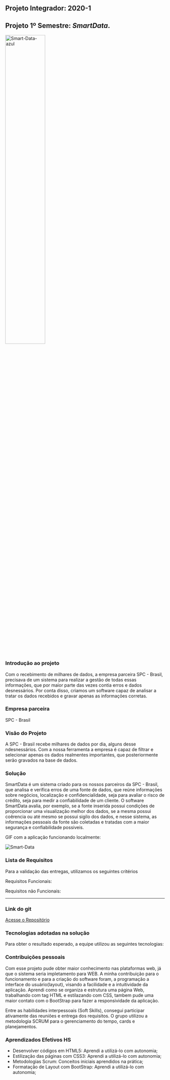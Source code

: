## Projeto Integrador: 2020-1

## Projeto 1º Semestre: ***SmartData***.
<img width="50%" alignt="center" src="https://i.ibb.co/KmndGwM/Smart-Data-azul.png" alt="Smart-Data-azul"> 

### Introdução ao projeto

Com o recebimento de milhares de dados, a empresa parceira SPC - Brasil, precisava de um sistema para realizar a gestão de todas essas informações, que por maior parte das vezes contia erros e dados desnessários. Por conta disso, criamos um software capaz de analisar a tratar os dados recebidos e gravar apenas as informações corretas.  


### Empresa parceira

SPC - Brasil

### Visão do Projeto

A SPC - Brasil recebe milhares de dados por dia, alguns desse ndesnessários. Com a nossa ferramenta a empresa é capaz de filtrar e selecionar apenas os dados realmentes importantes, que posteriormente serão gravados na base de dados.  

### Solução

SmartData é um sistema criado para os nossos parceiros da SPC - Brasil, que analisa e verifica erros de uma fonte de dados, que reúne informações sobre negócios, localização e confidencialidade, seja para avaliar o risco de crédito, seja para medir a confiabilidade de um cliente. O software SmartData avalia, por exemplo, se a fonte inserida possui condições de proporcionar uma visualização melhor dos dados, se a mesma possui coêrencia ou até mesmo se possui sigilo dos dados, e nesse sistema, as informações pessoais da fonte são coletadas e tratadas com a maior segurança e confiabilidade possiveis.

GIF com a aplicação funcionando localmente:

<img src="https://i.ibb.co/hsSny9R/Smart-Data.gif" alt="Smart-Data" border="0">

### Lista de Requisitos 

Para a validação das entregas, utilizamos os seguintes critérios 

Requisitos Funcionais: 




Requisitos não Funcionais:



***

### Link do git
[Acesse o Repositório](https://github.com/DaviNeves0/SmartData_SPC)


### Tecnologias adotadas na solução

Para obter o resultado esperado, a equipe utilizou as seguintes tecnologias:



### Contribuições pessoais

Com esse projeto pude obter maior conhecimento nas plataformas web, já que o sistema seria impletamento para WEB. A minha contribuição para o funcionamento e para a criação do software foram, a programação a interface do usuário(layout), visando a facilidade e a intuitividade da aplicação. Aprendi como se organiza e estrutura uma página Web, trabalhando com tag HTML e estilazando com CSS, tambem pude uma maior contato com o BootStrap para fazer a responsividade da aplicação.

Entre as habilidades interpessoais (Soft Skills), consegui participar ativamente das reuniões e entrega dos requisitos. O grupo utilizou a metodologia SCRUM para o gerenciamento do tempo, cards e planejamentos.   

### Aprendizados Efetivos HS

- Desenvolver códigos em HTML5: Aprendi a utilizá-lo com autonomia;
- Estilização das páginas com CSS3: Aprendi a utilizá-lo com autonomia;
- Metodologias Scrum: Conceitos iniciais aprendidos na prática;
- Formatação de Layout com BootStrap: Aprendi a utilizá-lo com autonomia;
